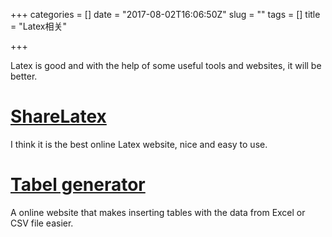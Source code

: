 +++
categories = []
date = "2017-08-02T16:06:50Z"
slug = ""
tags = []
title = "Latex相关"

+++

Latex is good and with the help of some useful tools and websites, it will be better.

# [ShareLatex](https://www.sharelatex.com)

I think it is the best online Latex website, nice and easy to use.

# [Tabel generator](http://www.tablesgenerator.com/)

A online website that makes inserting tables with the data from Excel or CSV file easier. 
